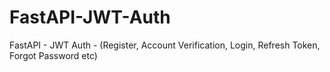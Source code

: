 # FastAPI-JWT-Auth
FastAPI - JWT Auth - (Register, Account Verification, Login, Refresh Token, Forgot Password etc)
